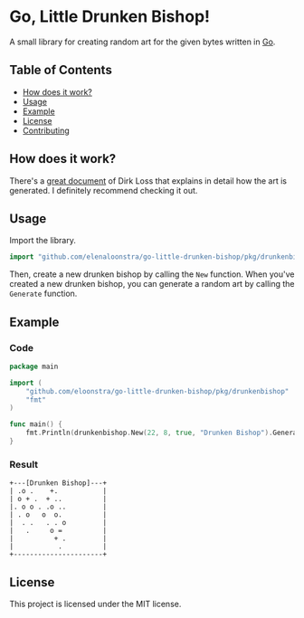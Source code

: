 # Go, Little Drunken Bishop!

A small library for creating random art for the given bytes written in [Go](https://go.dev/).

## Table of Contents

- [How does it work?](#how-does-it-work)
- [Usage](#usage)
- [Example](#example)
- [License](#license)
- [Contributing](#contributing)

## How does it work?

There's a [great document](http://dirk-loss.de/sshvis/drunken_bishop.pdf) of Dirk Loss that explains in detail how the
art is generated. I definitely recommend checking it out.

## Usage

Import the library.

```go
import "github.com/elenaloonstra/go-little-drunken-bishop/pkg/drunkenbishop"
```

Then, create a new drunken bishop by calling the `New` function. When you've created a new drunken bishop, you can
generate a random art by calling the `Generate` function.

## Example

### Code

```go
package main

import (
	"github.com/eloonstra/go-little-drunken-bishop/pkg/drunkenbishop"
	"fmt"
)

func main() {
	fmt.Println(drunkenbishop.New(22, 8, true, "Drunken Bishop").Generate([]byte("Drunken Bishop")))
}

```

### Result

```
+---[Drunken Bishop]---+
| .o .    +.           |
| o + .  + ..          |
|. o o . .o ..         |
| . o   o  o.          |
|  . .   . . o         |
|   .     o =          |
|          + .         |
|           .          |
+----------------------+
```

## License

This project is licensed under the MIT license.
